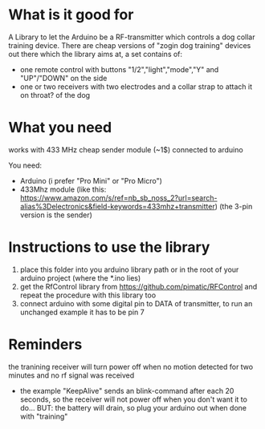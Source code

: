 
# What is it good for

A Library to let the Arduino be a RF-transmitter which controls
a dog collar training device. 
There are cheap versions of "zogin dog training" devices out there
which the library aims at, a set contains of:
* one remote control with buttons "1/2","light","mode","Y" and "UP"/"DOWN" on the side
* one or two receivers with two electrodes and a collar strap to attach it on throat? of the dog

# What you need

works with 433 MHz cheap sender module (~1$) connected to arduino

You need:
* Arduino (i prefer "Pro Mini" or "Pro Micro")
* 433Mhz module (like this: https://www.amazon.com/s/ref=nb_sb_noss_2?url=search-alias%3Delectronics&field-keywords=433mhz+transmitter)
  (the 3-pin version is the sender)
  
# Instructions to use the library

1. place this folder into you arduino library path
   or in the root of your arduino project (where the *.ino lies)
2. get the RfControl library from https://github.com/pimatic/RFControl
   and repeat the procedure with this library too
3. connect arduino with some digital pin to DATA of transmitter,
   to run an unchanged example it has to be pin 7

# Reminders

 the tranining receiver will turn power off when no motion detected
  for two minutes and no rf signal was received
* the example "KeepAlive" sends an blink-command after each 20 seconds,
  so the receiver will not power off when you don't want it to do...
  BUT: the battery will drain, so plug your arduino out when done with
  "training" 
